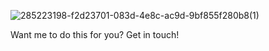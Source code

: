 ![285223198-f2d23701-083d-4e8c-ac9d-9bf855f280b8(1)](https://github.com/jordanrobinson/jordanrobinson/assets/1202911/41251e87-1069-4d76-9119-3224ecf81a45)


Want me to do this for you? Get in touch!
